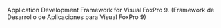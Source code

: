 Application Development Framework for Visual FoxPro 9.
(Framework de Desarrollo de Aplicaciones para Visual FoxPro 9)




